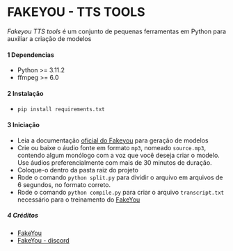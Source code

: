 # FAKEYOU - TTS TOOLS

*Fakeyou TTS tools* é um conjunto de pequenas ferramentas em Python para auxiliar a criação de modelos

#### 1 **Dependencias**

- Python >= 3.11.2
- ffmpeg >= 6.0

#### 2 **Instalação**

- `pip install requirements.txt`

#### 3 **Iniciação**

- Leia a documentação [oficial do Fakeyou](https://docs.google.com/document/d/1U4KVrY817-X_pPP-VLJuQFNw3_qGBU6HvWUp-PX5JeU) para geração de modelos
- Crie ou baixe o áudio fonte em formato `mp3`, nomeado `source.mp3`, contendo algum monólogo com a voz que você deseja criar o modelo. Use áudios preferencialmente com mais de 30 minutos de duração.
- Coloque-o dentro da pasta raiz do projeto
- Rode o comando `python split.py` para dividir o arquivo em arquivos de 6 segundos, no formato correto.
- Rode o comando `python compile.py` para criar o arquivo `transcript.txt` necessário para o treinamento do [FakeYou](https://fakeyou.com/)

##### 4 **Créditos**

- [FakeYou](https://fakeyou.com/)
- [FakeYou - discord](https://discord.gg/fakeyou)
